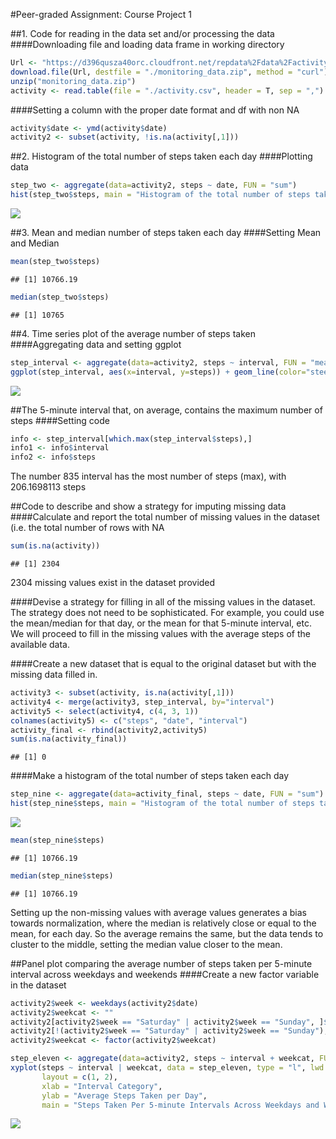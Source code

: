 #Peer-graded Assignment: Course Project 1




##1. Code for reading in the data set and/or processing the data
####Downloading file and loading data frame in working directory

```r
Url <- "https://d396qusza40orc.cloudfront.net/repdata%2Fdata%2Factivity.zip"
download.file(Url, destfile = "./monitoring_data.zip", method = "curl")
unzip("monitoring_data.zip")
activity <- read.table(file = "./activity.csv", header = T, sep = ",")
```


####Setting a column with the proper date format and df with non NA

```r
activity$date <- ymd(activity$date)
activity2 <- subset(activity, !is.na(activity[,1]))
```


##2. Histogram of the total number of steps taken each day
####Plotting data

```r
step_two <- aggregate(data=activity2, steps ~ date, FUN = "sum")
hist(step_two$steps, main = "Histogram of the total number of steps taken each day", col="steelblue", xlab="Number of Steps", breaks=20)
```

![](PA1_Template_files/figure-html/STEP3-1.png)<!-- -->


##3. Mean and median number of steps taken each day
####Setting Mean and Median

```r
mean(step_two$steps)
```

```
## [1] 10766.19
```

```r
median(step_two$steps)
```

```
## [1] 10765
```


##4. Time series plot of the average number of steps taken
####Aggregating data and setting ggplot

```r
step_interval <- aggregate(data=activity2, steps ~ interval, FUN = "mean")
ggplot(step_interval, aes(x=interval, y=steps)) + geom_line(color="steelblue", size=0.5) + labs(title="Time series plot of the average number of steps taken", x="Set Interval", y="Avg. Number of Steps") + theme_minimal()
```

![](PA1_Template_files/figure-html/STEP5-1.png)<!-- -->


##The 5-minute interval that, on average, contains the maximum number of steps
####Setting code

```r
info <- step_interval[which.max(step_interval$steps),]
info1 <- info$interval
info2 <- info$steps
```
The number 835 interval has the most number of steps (max), with
206.1698113 steps


##Code to describe and show a strategy for imputing missing data
####Calculate and report the total number of missing values in the dataset (i.e. the total number of rows with NA

```r
sum(is.na(activity))
```

```
## [1] 2304
```
2304 missing values exist in the dataset provided

####Devise a strategy for filling in all of the missing values in the dataset. The strategy does not need to be sophisticated. For example, you could use the mean/median for that day, or the mean for that 5-minute interval, etc.
We will proceed to fill in the missing values with the average steps of the available data. 

####Create a new dataset that is equal to the original dataset but with the missing data filled in.

```r
activity3 <- subset(activity, is.na(activity[,1]))
activity4 <- merge(activity3, step_interval, by="interval")
activity5 <- select(activity4, c(4, 3, 1))
colnames(activity5) <- c("steps", "date", "interval")
activity_final <- rbind(activity2,activity5)
sum(is.na(activity_final))
```

```
## [1] 0
```

####Make a histogram of the total number of steps taken each day

```r
step_nine <- aggregate(data=activity_final, steps ~ date, FUN = "sum")
hist(step_nine$steps, main = "Histogram of the total number of steps taken each day", col="steelblue", xlab="Number of Steps", breaks=20)
```

![](PA1_Template_files/figure-html/STEP9-1.png)<!-- -->

```r
mean(step_nine$steps)
```

```
## [1] 10766.19
```

```r
median(step_nine$steps)
```

```
## [1] 10766.19
```
Setting up the non-missing values with average values generates a bias towards normalization, where the median is relatively close or equal to the mean, for each day. So the average remains the same, but the data tends to cluster to the middle, setting the median value closer to the mean.


##Panel plot comparing the average number of steps taken per 5-minute interval across weekdays and weekends
####Create a new factor variable in the dataset

```r
activity2$week <- weekdays(activity2$date)
activity2$weekcat <- ""
activity2[activity2$week == "Saturday" | activity2$week == "Sunday", ]$weekcat <- "weekend"
activity2[!(activity2$week == "Saturday" | activity2$week == "Sunday"), ]$weekcat <- "weekday"
activity2$weekcat <- factor(activity2$weekcat)
```


```r
step_eleven <- aggregate(data=activity2, steps ~ interval + weekcat, FUN=mean)
xyplot(steps ~ interval | weekcat, data = step_eleven, type = "l", lwd = 2,
       layout = c(1, 2), 
       xlab = "Interval Category", 
       ylab = "Average Steps Taken per Day",
       main = "Steps Taken Per 5-minute Intervals Across Weekdays and Weekends")
```

![](PA1_Template_files/figure-html/STEP11-1.png)<!-- -->

